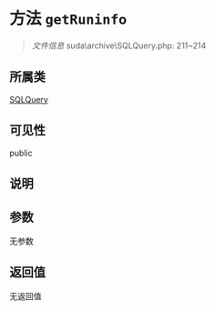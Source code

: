 # 方法 `getRuninfo`

> *文件信息* suda\archive\SQLQuery.php: 211~214

## 所属类 

[SQLQuery](../SQLQuery.md)

## 可见性

public

## 说明



## 参数


无参数


## 返回值

无返回值
